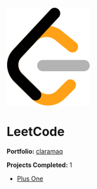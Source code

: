 ![LeetCode Icon](leetcode.svg)
# LeetCode

**Portfolio:** [claramaq](https://leetcode.com/claramaq/)

**Projects Completed:** 1

- [Plus One](plus-one.js)